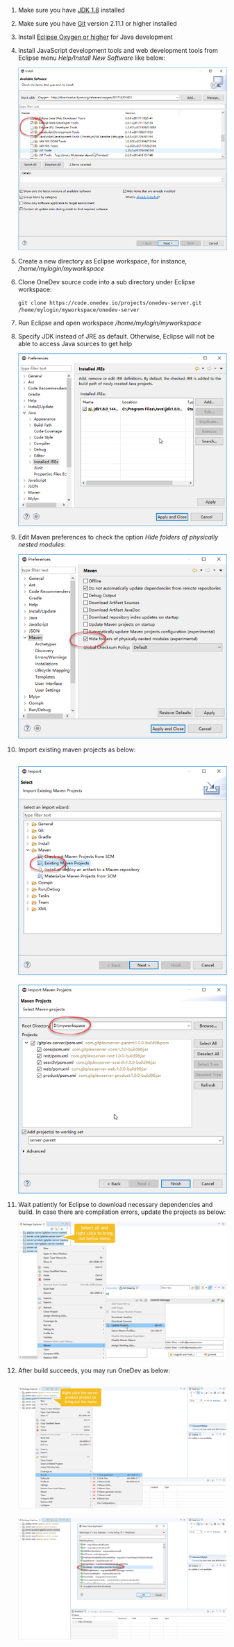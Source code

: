 1. Make sure you have [JDK 1.8](http://www.oracle.com/technetwork/java/javase/downloads/index.html) installed
1. Make sure you have [Git](https://git-scm.com/) version 2.11.1 or higher installed
1. Install [Eclipse Oxygen or higher](http://www.eclipse.org/) for Java development
1. Install JavaScript development tools and web development tools from Eclipse menu _Help/Install New Software_ like below:

    ![install_js_web_dev.png](../images/install_js_web_dev.png)
    
1. Create a new directory as Eclipse workspace, for instance, _/home/mylogin/myworkspace_
1. Clone OneDev source code into a sub directory under Eclipse workspace:

    ```
    git clone https://code.onedev.io/projects/onedev-server.git /home/mylogin/myworkspace/onedev-server
    ```
1. Run Eclipse and open workspace _/home/mylogin/myworkspace_
2. Specify JDK instead of JRE as default. Otherwise, Eclipse will not be able to access Java sources to get help

    ![use-jdk-as-default.png](../images/use-jdk-as-default.png)
    
2. Edit Maven preferences to check the option _Hide folders of physically nested modules_:

    ![maven-preference.png](../images/maven-preference.png)
    
1. Import existing maven projects as below:

    ![import-maven-projects.png](../images/import-maven-projects.png)
    -------------
    ![import-workspace-projects.png](../images/import-workspace-projects.png)
    
1. Wait patiently for Eclipse to download necessary dependencies and build. In case there are compilation errors, update the projects as below:

    ![update-project.png](../images/update-project.png)
    
1. After build succeeds, you may run OneDev as below:

    ![run-as-java-application.png](../images/run-as-java-application.png)
    ----------
    ![select-bootstrap-class.png](../images/select-bootstrap-class.png)